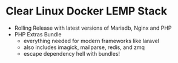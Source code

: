 # Clear Linux Docker LEMP Stack
- Rolling Release with latest versions of Mariadb, Nginx and PHP
- PHP Extras Bundle
    - everything needed for modern frameworks like laravel
    - also includes imagick, mailparse, redis, and zmq
    - escape dependency hell with bundles!
